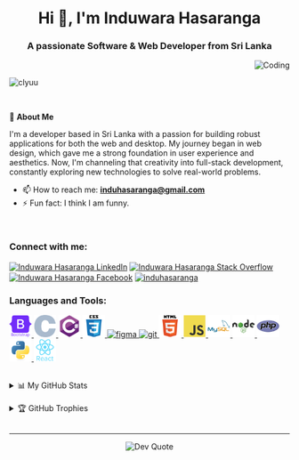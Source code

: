 <h1 align="center">Hi 👋, I'm Induwara Hasaranga</h1>
<h3 align="center">A passionate Software & Web Developer from Sri Lanka</h3>

<p align="right">
  <img alt="Coding" width="400" src="https://cdn.dribbble.com/users/1162077/screenshots/3848914/programmer.gif">
</p>

<p align="left"> <img src="https://komarev.com/ghpvc/?username=clyuu&label=Profile%20views&color=0e75b6&style=flat" alt="clyuu" /> </p>

<br>

📝 **About Me**

I'm a developer based in Sri Lanka with a passion for building robust applications for both the web and desktop. My journey began in web design, which gave me a strong foundation in user experience and aesthetics. Now, I'm channeling that creativity into full-stack development, constantly exploring new technologies to solve real-world problems.

- 📫 How to reach me: **induhasaranga@gmail.com**
- ⚡ Fun fact: I think I am funny.

<br>

<h3 align="left">Connect with me:</h3>
<p align="left">
<a href="https://www.linkedin.com/in/induwara-hasaranga-a526542b1/" target="blank"><img align="center" src="https://raw.githubusercontent.com/rahuldkjain/github-profile-readme-generator/master/src/images/icons/Social/linked-in-alt.svg" alt="Induwara Hasaranga LinkedIn" height="30" width="40" /></a>
<a href="https://stackoverflow.com/users/YOUR_USER_ID" target="blank"><img align="center" src="https://raw.githubusercontent.com/rahuldkjain/github-profile-readme-generator/master/src/images/icons/Social/stack-overflow.svg" alt="Induwara Hasaranga Stack Overflow" height="30" width="40" /></a>
<a href="https://fb.com/YOUR_USERNAME" target="blank"><img align="center" src="https://raw.githubusercontent.com/rahuldkjain/github-profile-readme-generator/master/src/images/icons/Social/facebook.svg" alt="Induwara Hasaranga Facebook" height="30" width="40" /></a>
<a href="https://instagram.com/induhasaranga" target="blank"><img align="center" src="https://raw.githubusercontent.com/rahuldkjain/github-profile-readme-generator/master/src/images/icons/Social/instagram.svg" alt="induhasaranga" height="30" width="40" /></a>
</p>

<h3 align="left">Languages and Tools:</h3>
<p align="left">
  <a href="https://getbootstrap.com" target="_blank" rel="noreferrer"> <img src="https://raw.githubusercontent.com/devicons/devicon/master/icons/bootstrap/bootstrap-plain-wordmark.svg" alt="bootstrap" width="40" height="40"/> </a>
  <a href="https://www.cprogramming.com/" target="_blank" rel="noreferrer"> <img src="https://raw.githubusercontent.com/devicons/devicon/master/icons/c/c-original.svg" alt="c" width="40" height="40"/> </a>
  <a href="https://www.w3schools.com/cs/" target="_blank" rel="noreferrer"> <img src="https://raw.githubusercontent.com/devicons/devicon/master/icons/csharp/csharp-original.svg" alt="csharp" width="40" height="40"/> </a>
  <a href="https://www.w3schools.com/css/" target="_blank" rel="noreferrer"> <img src="https://raw.githubusercontent.com/devicons/devicon/master/icons/css3/css3-original-wordmark.svg" alt="css3" width="40" height="40"/> </a>
  <a href="https://www.figma.com/" target="_blank" rel="noreferrer"> <img src="https://www.vectorlogo.zone/logos/figma/figma-icon.svg" alt="figma" width="40" height="40"/> </a>
  <a href="https://git-scm.com/" target="_blank" rel="noreferrer"> <img src="https://www.vectorlogo.zone/logos/git-scm/git-scm-icon.svg" alt="git" width="40" height="40"/> </a>
  <a href="https://www.w3.org/html/" target="_blank" rel="noreferrer"> <img src="https://raw.githubusercontent.com/devicons/devicon/master/icons/html5/html5-original-wordmark.svg" alt="html5" width="40" height="40"/> </a>
  <a href="https://developer.mozilla.org/en-US/docs/Web/JavaScript" target="_blank" rel="noreferrer"> <img src="https://raw.githubusercontent.com/devicons/devicon/master/icons/javascript/javascript-original.svg" alt="javascript" width="40" height="40"/> </a>
  <a href="https://www.mysql.com/" target="_blank" rel="noreferrer"> <img src="https://raw.githubusercontent.com/devicons/devicon/master/icons/mysql/mysql-original-wordmark.svg" alt="mysql" width="40" height="40"/> </a>
  <a href="https://nodejs.org" target="_blank" rel="noreferrer"> <img src="https://raw.githubusercontent.com/devicons/devicon/master/icons/nodejs/nodejs-original-wordmark.svg" alt="nodejs" width="40" height="40"/> </a>
  <a href="https://www.php.net" target="_blank" rel="noreferrer"> <img src="https://raw.githubusercontent.com/devicons/devicon/master/icons/php/php-original.svg" alt="php" width="40" height="40"/> </a>
  <a href="https://www.python.org" target="_blank" rel="noreferrer"> <img src="https://raw.githubusercontent.com/devicons/devicon/master/icons/python/python-original.svg" alt="python" width="40" height="40"/> </a>
  <a href="https://reactjs.org/" target="_blank" rel="noreferrer"> <img src="https://raw.githubusercontent.com/devicons/devicon/master/icons/react/react-original-wordmark.svg" alt="react" width="40" height="40"/> </a>
</p>

<br>

<details>
  <summary>📊 My GitHub Stats</summary>
  <br>
  <img align="center" src="https://github-readme-stats.vercel.app/api?username=clyuu&theme=dark&hide_border=false&include_all_commits=false&count_private=true" alt="GitHub Stats" />
  <br><br>
  <img align="center" src="https://github-readme-streak-stats.herokuapp.com/?user=clyuu&theme=dark&hide_border=false" alt="GitHub Streak" />
  <br><br>
  <img align="center" src="https://github-readme-stats.vercel.app/api/top-langs/?username=clyuu&theme=dark&hide_border=false&include_all_commits=false&count_private=true&layout=compact" alt="Top Languages" />
</details>

<br>

<details>
  <summary>🏆 GitHub Trophies</summary>
  <br>
  <p align="center">
    <img src="https://github-profile-trophy.vercel.app/?username=clyuu&theme=radical&no-frame=false&no-bg=true&margin-w=4" alt="GitHub Trophies" />
  </p>
</details>

<br>

---
<p align="center">
  <img src="https://quotes-github-readme.vercel.app/api?type=horizontal&theme=radical" alt="Dev Quote">
</p>
